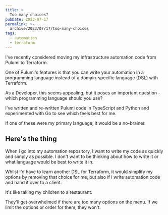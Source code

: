 ```yaml
---
title: >
  Too many choices?
pubDate: 2023-07-17
permalink: >-
  archive/2023/07/17/too-many-choices
tags:
  - automation
  - terraform
---
```


I've recently considered moving my infrastructure automation code from Pulumi to Terraform.

One of Pulumi's features is that you can write your automation in a programming language instead of a domain-specific language (DSL) with Terraform.

As a Developer, this seems appealing, but it poses an important question - which programming language should you use?

I've written and re-written Pulumi code in TypeScript and Python and experimented with Go to see which feels best for me.

If one of these were my primary language, it would be a no-brainer.

## Here's the thing

When I go into my automation repository, I want to write my code as quickly and simply as possible. I don't want to be thinking about how to write it or what language would be best to write it in.

Whilst I'd have to learn another DSL for Terraform, it would simplify my options by removing that choice for me, but also if I write automation code and hand it over to a client.

It's like taking my children to a restaurant.

They'll get overwhelmed if there are too many options on the menu. If we limit the options or order for them, they won't.
